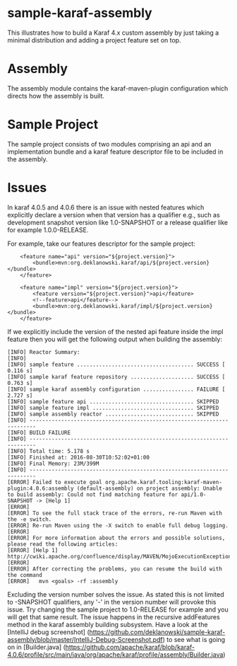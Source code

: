 # sample-karaf-assembly
This illustrates how to build a Karaf 4.x custom assembly by just taking a minimal distribution and 
adding a project feature set on top. 

# Assembly
The assembly module contains the karaf-maven-plugin configuration which directs how the assembly is built. 

# Sample Project
The sample project consists of two modules comprising an api and an implementation bundle and
a karaf feature descriptor file to be included in the assembly. 

# Issues
In karaf 4.0.5 and 4.0.6 there is an issue with nested features which explicitly declare a version
when that version has a qualifier e.g., such as development snapshot version like 1.0-SNAPSHOT or a release qualifier like for example 1.0.0-RELEASE.
 

For example, take our features descriptor for the sample project:
```
    <feature name="api" version="${project.version}">
        <bundle>mvn:org.deklanowski.karaf/api/${project.version}</bundle>
    </feature>

    <feature name="impl" version="${project.version}">
        <feature version="${project.version}">api</feature> 
        <!--feature>api</feature-->
        <bundle>mvn:org.deklanowski.karaf/impl/${project.version}</bundle>
    </feature>
```
If we explicitly include the version of the nested api feature inside the impl feature then 
you will get the following output when building the assembly:

```
[INFO] Reactor Summary:
[INFO] 
[INFO] sample feature ..................................... SUCCESS [  0.116 s]
[INFO] sample karaf feature repository .................... SUCCESS [  0.763 s]
[INFO] sample karaf assembly configuration ................ FAILURE [  2.727 s]
[INFO] sample feature api ................................. SKIPPED
[INFO] sample feature impl ................................ SKIPPED
[INFO] sample assembly reactor ............................ SKIPPED
[INFO] ------------------------------------------------------------------------
[INFO] BUILD FAILURE
[INFO] ------------------------------------------------------------------------
[INFO] Total time: 5.178 s
[INFO] Finished at: 2016-08-30T10:52:02+01:00
[INFO] Final Memory: 23M/399M
[INFO] ------------------------------------------------------------------------
[ERROR] Failed to execute goal org.apache.karaf.tooling:karaf-maven-plugin:4.0.6:assembly (default-assembly) on project assembly: Unable to build assembly: Could not find matching feature for api/1.0-SNAPSHOT -> [Help 1]
[ERROR] 
[ERROR] To see the full stack trace of the errors, re-run Maven with the -e switch.
[ERROR] Re-run Maven using the -X switch to enable full debug logging.
[ERROR] 
[ERROR] For more information about the errors and possible solutions, please read the following articles:
[ERROR] [Help 1] http://cwiki.apache.org/confluence/display/MAVEN/MojoExecutionException
[ERROR] 
[ERROR] After correcting the problems, you can resume the build with the command
[ERROR]   mvn <goals> -rf :assembly
```

Excluding the version number solves the issue. As stated this is not limited to -SNAPSHOT qualifiers, any '-<qualifier>' in the version number will provoke this issue. 
Try changing the sample project to 1.0-RELEASE for example and you will get that same result. 
The issue happens in the recursive addFeatures method in the karaf assembly building subsystem. Have a look at the [IntelliJ debug screenshot] (https://github.com/deklanowski/sample-karaf-assembly/blob/master/IntelliJ-Debug-Screenshot.pdf)
to see what is going on in [Builder.java] (https://github.com/apache/karaf/blob/karaf-4.0.6/profile/src/main/java/org/apache/karaf/profile/assembly/Builder.java)